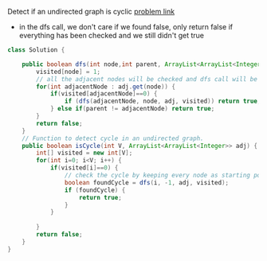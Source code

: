 Detect if an undirected graph is cyclic [problem link](https://www.geeksforgeeks.org/problems/detect-cycle-in-an-undirected-graph/1?utm_source=youtube&utm_medium=collab_striver_ytdescription&utm_campaign=detect-cycle-in-an-undirected-graph)
- in the dfs call, we don't care if we found false, only return false if everything has been checked and we still didn't get true

```java
class Solution {

    public boolean dfs(int node,int parent, ArrayList<ArrayList<Integer>> adj, int[] visited) {
        visited[node] = 1;
        // all the adjacent nodes will be checked and dfs call will be made
        for(int adjacentNode : adj.get(node)) {
            if(visited[adjacentNode]==0) {
                if (dfs(adjacentNode, node, adj, visited)) return true; // only return true if we found true
            } else if(parent != adjacentNode) return true; 
        }
        return false;
    }
    // Function to detect cycle in an undirected graph.
    public boolean isCycle(int V, ArrayList<ArrayList<Integer>> adj) {
        int[] visited = new int[V];
        for(int i=0; i<V; i++) {
            if(visited[i]==0) {
                // check the cycle by keeping every node as starting point
                boolean foundCycle = dfs(i, -1, adj, visited);
                if (foundCycle) {
                    return true;
                }
            }
            
        }
        return false;
    }
}
```
